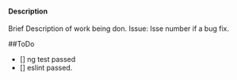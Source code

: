 #### Description
Brief Description of work being don.
Issue: Isse number if a bug fix.

##ToDo
- [] ng test passed
- [] eslint passed.
